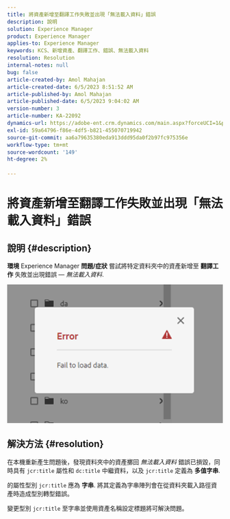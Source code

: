 ```yaml
---
title: 將資產新增至翻譯工作失敗並出現「無法載入資料」錯誤
description: 說明
solution: Experience Manager
product: Experience Manager
applies-to: Experience Manager
keywords: KCS、新增資產、翻譯工作、錯誤、無法載入資料
resolution: Resolution
internal-notes: null
bug: false
article-created-by: Amol Mahajan
article-created-date: 6/5/2023 8:51:52 AM
article-published-by: Amol Mahajan
article-published-date: 6/5/2023 9:04:02 AM
version-number: 3
article-number: KA-22092
dynamics-url: https://adobe-ent.crm.dynamics.com/main.aspx?forceUCI=1&pagetype=entityrecord&etn=knowledgearticle&id=aa66af33-7e03-ee11-8f6e-6045bd006268
exl-id: 59a64796-f86e-4df5-b821-455070719942
source-git-commit: aa6a79635380eda913ddd95da0f2b97fc975356e
workflow-type: tm+mt
source-wordcount: '149'
ht-degree: 2%

---
```


# 將資產新增至翻譯工作失敗並出現「無法載入資料」錯誤

## 說明 {#description}

<b>環境</b>
Experience Manager
<b>問題/症狀</b>
嘗試將特定資料夾中的資產新增至 <b>翻譯工作</b> 失敗並出現錯誤 —  *無法載入資料*.

![](assets/___ab66af33-7e03-ee11-8f6e-6045bd006268___.png)


## 解決方法 {#resolution}


在本機重新產生問題後，發現資料夾中的資產擲回 *無法載入資料* 錯誤已損毀，同時具有 `jcr:title` 屬性和 `dc:title` 中繼資料，以及 `jcr:title` 定義為 <b>多值字串</b>.

的屬性型別 `jcr:title` 應為 <b>字串</b>. 將其定義為字串陣列會在從資料夾載入路徑資產時造成型別轉型錯誤。

變更型別 `jcr:title` 至字串並使用資產名稱設定標題將可解決問題。
